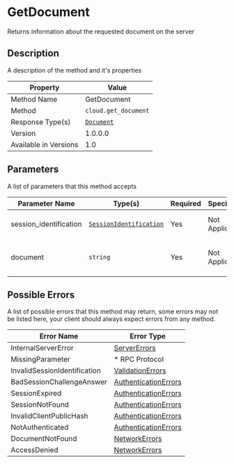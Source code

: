 # GetDocument

Returns information about the requested document on the server


## Description

A description of the method and it's properties

| Property              | Value                                   |
|-----------------------|-----------------------------------------|
| Method Name           | GetDocument                             |
| Method                | `cloud.get_document`                    |
| Response Type(s)      | [`Document`](../../Objects/Document.md) |
| Version               | 1.0.0.0                                 |
| Available in Versions | 1.0                                     |


## Parameters

A list of parameters that this method accepts

| Parameter Name         | Type(s)                                                           | Required | Specification  | Deprecated | Versions | Description                                        |
|------------------------|-------------------------------------------------------------------|----------|----------------|------------|----------|----------------------------------------------------|
| session_identification | [`SessionIdentification`](../../Objects/SessionIdentification.md) | Yes      | Not Applicable | No         | 1.0      | The Session Identification object                  |
| document               | `string`                                                          | Yes      | Not Applicable | No         | 1.0      | The ID of the document to retrieve from the server |


## Possible Errors

A list of possible errors that this method may return, some errors
may not be listed here, your client should always expect errors from
any method.

| Error Name                   | Error Type                                                   |
|------------------------------|--------------------------------------------------------------|
| InternalServerError          | [ServerErrors](../../Errors/ServerErrors.md)                 |
| MissingParameter             | * RPC Protocol                                               |
| InvalidSessionIdentification | [ValidationErrors](../../Errors/ValidationErrors.md)         |
| BadSessionChallengeAnswer    | [AuthenticationErrors](../../Errors/AuthenticationErrors.md) |
| SessionExpired               | [AuthenticationErrors](../../Errors/AuthenticationErrors.md) |
| SessionNotFound              | [AuthenticationErrors](../../Errors/AuthenticationErrors.md) |
| InvalidClientPublicHash      | [AuthenticationErrors](../../Errors/AuthenticationErrors.md) |
| NotAuthenticated             | [AuthenticationErrors](../../Errors/AuthenticationErrors.md) |
| DocumentNotFound             | [NetworkErrors](../../Errors/NetworkErrors.md)               |
| AccessDenied                 | [NetworkErrors](../../Errors/NetworkErrors.md)               |

